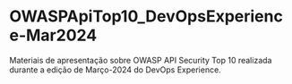 # OWASPApiTop10_DevOpsExperience-Mar2024
Materiais de apresentação sobre OWASP API Security Top 10 realizada durante a edição de Março-2024 do DevOps Experience.
